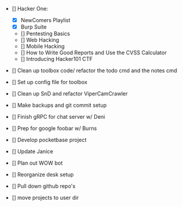 - [] Hacker One:
    - [X] NewComers Playlist
    - [X] Burp Suite
    - [] Pentesting Basics
    - [] Web Hacking
    - [] Mobile Hacking
    - [] How to Write Good Reports and Use the CVSS Calculator
    - [] Introducing Hacker101 CTF
- [] Clean up toolbox code/ refactor the todo cmd and the notes cmd
- [] Set up config file for toolbox
- [] Clean up SnD and refactor ViperCamCrawler
- [] Make backups and git commit setup

- [] Finish gRPC for chat server w/ Deni
- [] Prep for google foobar w/ Burns
- [] Develop pocketbase project
- [] Update Janice
- [] Plan out WOW bot
- [] Reorganize desk setup
- [] Pull down github repo's 
- [] move projects to user dir